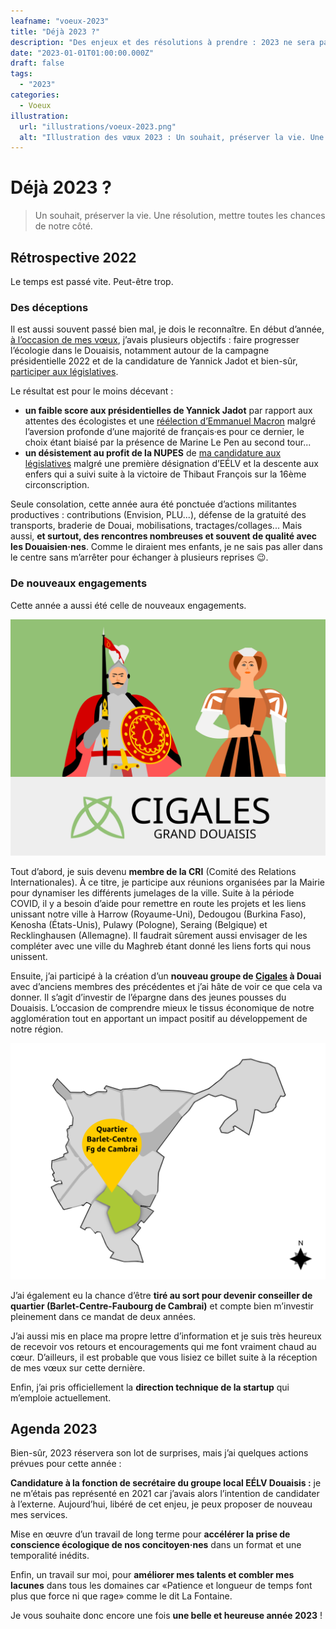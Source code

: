 ```yaml
---
leafname: "voeux-2023"
title: "Déjà 2023 ?"
description: "Des enjeux et des résolutions à prendre : 2023 ne sera pas en reste, voici mes priorités."
date: "2023-01-01T01:00:00.000Z"
draft: false
tags:
  - "2023"
categories:
  - Voeux
illustration:
  url: "illustrations/voeux-2023.png"
  alt: "Illustration des vœux 2023 : Un souhait, préserver la vie. Une résolution, mettre toutes les chances de notre côté."
---
```


# Déjà 2023 ?

> Un souhait, préserver la vie. Une résolution, mettre toutes les chances de notre côté.

## Rétrospective 2022

Le temps est passé vite. Peut-être trop.

### Des déceptions

Il est aussi souvent passé bien mal, je dois le reconnaître. En début d’année, [à l’occasion de mes vœux](./retrospective-2021-et-perspectives-2022), j’avais plusieurs objectifs : faire progresser l’écologie dans le Douaisis, notamment autour de la campagne présidentielle 2022 et de la candidature de Yannick Jadot et bien-sûr, [participer aux législatives](./profession-de-foi-legislatives-2022).

Le résultat est pour le moins décevant :
- **un faible score aux présidentielles de Yannick Jadot** par rapport aux attentes des écologistes et une [réélection d’Emmanuel Macron](./second-tour-un-sursis-plus-qu-un-sursaut) malgré l’aversion profonde d’une majorité de français·es pour ce dernier, le choix étant biaisé par la présence de Marine Le Pen au second tour...
- **un désistement au profit de la NUPES** de [ma candidature aux législatives](./legislatives-2022-pas-investi-mais-implique) malgré une première désignation d’EÉLV et la descente aux enfers qui a suivi suite à la victoire de Thibaut François sur la 16ème circonscription.

Seule consolation, cette année aura été ponctuée d’actions militantes productives : contributions (Envision, PLU...), défense de la gratuité des transports, braderie de Douai, mobilisations, tractages/collages... Mais aussi, **et surtout, des rencontres nombreuses et souvent de qualité avec les Douaisien·nes**. Comme le diraient mes enfants, je ne sais pas aller dans le centre sans m’arrêter pour échanger à plusieurs reprises 😉.

### De nouveaux engagements

Cette année a aussi été celle de nouveaux engagements.

![Logo des Cigales Grand Douaisis](illustrations/cigales-grand-douaisis.svg "🖼➡️")

Tout d’abord, je suis devenu **membre de la CRI** (Comité des Relations Internationales). À ce titre, je participe aux réunions organisées par la Mairie pour dynamiser les différents jumelages de la ville. Suite à la période COVID, il y a besoin d’aide pour remettre en route les projets et les liens unissant notre ville à Harrow (Royaume-Uni), Dedougou (Burkina Faso), Kenosha (États-Unis), Pulawy (Pologne), Seraing (Belgique) et Recklinghausen (Allemagne). Il faudrait sûrement aussi envisager de les compléter avec une ville du Maghreb étant donné les liens forts qui nous unissent.

Ensuite, j’ai participé à la création d’un **nouveau groupe de [Cigales](https://www.cigales-hautsdefrance.org/) à Douai** avec d’anciens membres des précédentes et j’ai hâte de voir ce que cela va donner. Il s’agit d’investir de l’épargne dans des jeunes pousses du Douaisis. L’occasion de comprendre mieux le tissus économique de notre agglomération tout en apportant un impact positif au développement de notre région.

![Mise en avant du quartier Barlet-Centre-Faubourg de Cambrai](illustrations/douai-quartier-barlet-centre.svg "🖼⬅️")

J’ai également eu la chance d’être **tiré au sort pour devenir conseiller de quartier (Barlet-Centre-Faubourg de Cambrai)** et compte bien m’investir pleinement dans ce mandat de deux années.

J’ai aussi mis en place ma propre lettre d’information et je suis très heureux de recevoir vos retours et encouragements qui me font vraiment chaud au cœur. D’ailleurs, il est probable que vous lisiez ce billet suite à la réception de mes vœux sur cette dernière.

Enfin, j’ai pris officiellement la **direction technique de la startup** qui m’emploie actuellement.

## Agenda 2023

Bien-sûr, 2023 réservera son lot de surprises, mais j’ai quelques actions prévues pour cette année :

**Candidature à la fonction de secrétaire du groupe local EÉLV Douaisis :** je ne m’étais pas représenté en 2021 car j’avais alors l’intention de candidater à l’externe. Aujourd’hui, libéré de cet enjeu, je peux proposer de nouveau mes services.

Mise en œuvre d’un travail de long terme pour **accélérer la prise de conscience écologique de nos concitoyen·nes** dans un format et une temporalité inédits.

Enfin, un travail sur moi, pour **améliorer mes talents et combler mes lacunes** dans tous les domaines car «Patience et longueur de temps font plus que force ni que rage» comme le dit La Fontaine.

Je vous souhaite donc encore une fois **une belle et heureuse année 2023** !
